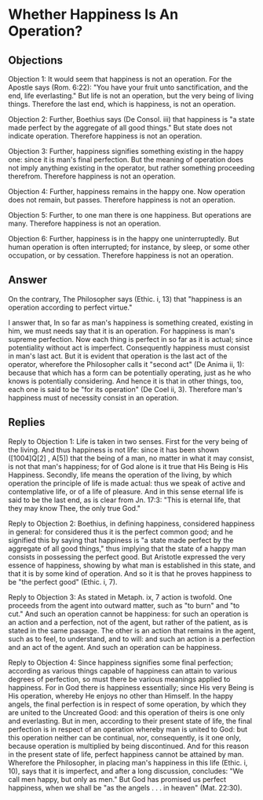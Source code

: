 # Whether Happiness Is An Operation?

## Objections

Objection 1: It would seem that happiness is not an operation. For the Apostle says (Rom. 6:22): "You have your fruit unto sanctification, and the end, life everlasting." But life is not an operation, but the very being of living things. Therefore the last end, which is happiness, is not an operation.

Objection 2: Further, Boethius says (De Consol. iii) that happiness is "a state made perfect by the aggregate of all good things." But state does not indicate operation. Therefore happiness is not an operation.

Objection 3: Further, happiness signifies something existing in the happy one: since it is man's final perfection. But the meaning of operation does not imply anything existing in the operator, but rather something proceeding therefrom. Therefore happiness is not an operation.

Objection 4: Further, happiness remains in the happy one. Now operation does not remain, but passes. Therefore happiness is not an operation.

Objection 5: Further, to one man there is one happiness. But operations are many. Therefore happiness is not an operation.

Objection 6: Further, happiness is in the happy one uninterruptedly. But human operation is often interrupted; for instance, by sleep, or some other occupation, or by cessation. Therefore happiness is not an operation.

## Answer

On the contrary, The Philosopher says (Ethic. i, 13) that "happiness is an operation according to perfect virtue."

I answer that, In so far as man's happiness is something created, existing in him, we must needs say that it is an operation. For happiness is man's supreme perfection. Now each thing is perfect in so far as it is actual; since potentiality without act is imperfect. Consequently happiness must consist in man's last act. But it is evident that operation is the last act of the operator, wherefore the Philosopher calls it "second act" (De Anima ii, 1): because that which has a form can be potentially operating, just as he who knows is potentially considering. And hence it is that in other things, too, each one is said to be "for its operation" (De Coel ii, 3). Therefore man's happiness must of necessity consist in an operation.

## Replies

Reply to Objection 1: Life is taken in two senses. First for the very being of the living. And thus happiness is not life: since it has been shown ([1004]Q[2] , A[5]) that the being of a man, no matter in what it may consist, is not that man's happiness; for of God alone is it true that His Being is His Happiness. Secondly, life means the operation of the living, by which operation the principle of life is made actual: thus we speak of active and contemplative life, or of a life of pleasure. And in this sense eternal life is said to be the last end, as is clear from Jn. 17:3: "This is eternal life, that they may know Thee, the only true God."

Reply to Objection 2: Boethius, in defining happiness, considered happiness in general: for considered thus it is the perfect common good; and he signified this by saying that happiness is "a state made perfect by the aggregate of all good things," thus implying that the state of a happy man consists in possessing the perfect good. But Aristotle expressed the very essence of happiness, showing by what man is established in this state, and that it is by some kind of operation. And so it is that he proves happiness to be "the perfect good" (Ethic. i, 7).

Reply to Objection 3: As stated in Metaph. ix, 7 action is twofold. One proceeds from the agent into outward matter, such as "to burn" and "to cut." And such an operation cannot be happiness: for such an operation is an action and a perfection, not of the agent, but rather of the patient, as is stated in the same passage. The other is an action that remains in the agent, such as to feel, to understand, and to will: and such an action is a perfection and an act of the agent. And such an operation can be happiness.

Reply to Objection 4: Since happiness signifies some final perfection; according as various things capable of happiness can attain to various degrees of perfection, so must there be various meanings applied to happiness. For in God there is happiness essentially; since His very Being is His operation, whereby He enjoys no other than Himself. In the happy angels, the final perfection is in respect of some operation, by which they are united to the Uncreated Good: and this operation of theirs is one only and everlasting. But in men, according to their present state of life, the final perfection is in respect of an operation whereby man is united to God: but this operation neither can be continual, nor, consequently, is it one only, because operation is multiplied by being discontinued. And for this reason in the present state of life, perfect happiness cannot be attained by man. Wherefore the Philosopher, in placing man's happiness in this life (Ethic. i, 10), says that it is imperfect, and after a long discussion, concludes: "We call men happy, but only as men." But God has promised us perfect happiness, when we shall be "as the angels . . . in heaven" (Mat. 22:30).